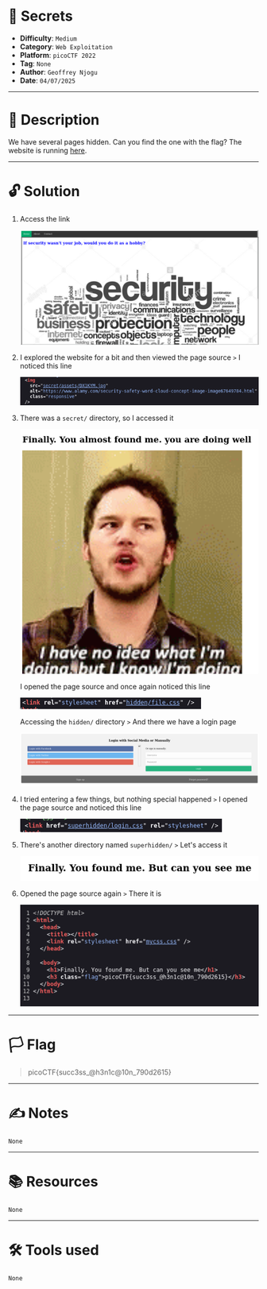 # :briefcase: Secrets

- **Difficulty**: `Medium`
- **Category**: `Web Exploitation`
- **Platform**: `picoCTF 2022`
- **Tag**: `None`
- **Author**: `Geoffrey Njogu`
- **Date**: `04/07/2025`

---

# :pencil: Description

We have several pages hidden. Can you find the one with the flag? The website is running [here](https://play.picoctf.org/practice/challenge/296).

---

# :unlock: Solution

1. Access the link

    ![image1](images/image1.png)

2. I explored the website for a bit and then viewed the page source `>` I noticed this line

    ![image2](images/image2.png)

3. There was a `secret/` directory, so I accessed it

    ![image3](images/image3.png)

    I opened the page source and once again noticed this line

    ![image4](images/image4.png)

    Accessing the `hidden/` directory `>` And there we have a login page

    ![image5](images/image5.png)

4. I tried entering a few things, but nothing special happened `>` I opened the page source and noticed this line

    ![image6](images/image6.png)

5. There's another directory named `superhidden/` `>` Let's access it

    ![image7](images/image7.png)

6. Opened the page source again `>` There it is

    ![image8](images/image8.png)

---

# :white_flag: Flag

> picoCTF{succ3ss_@h3n1c@10n_790d2615}

---

# :writing_hand: Notes

`None`

---

# :books: Resources

`None`

---

# :hammer_and_wrench: Tools used

`None`

